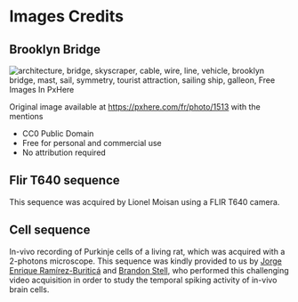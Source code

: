 # Images Credits

## Brooklyn Bridge 

<img src="https://c.pxhere.com/photos/f8/b5/architecture_cable_wire_brooklyn_bridge_bridge-1513.jpg!d" srcset="https://c.pxhere.com/photos/f8/b5/architecture_cable_wire_brooklyn_bridge_bridge-1513.jpg!d" alt="architecture, bridge, skyscraper, cable, wire, line, vehicle, brooklyn bridge, mast, sail, symmetry, tourist attraction, sailing ship, galleon, Free Images In PxHere">

Original image available at https://pxhere.com/fr/photo/1513 with the
mentions

+ CC0 Public Domain
+ Free for personal and commercial use
+ No attribution required

## Flir T640 sequence

This sequence was acquired by Lionel Moisan using a FLIR T640 camera.

## Cell sequence

In-vivo recording of Purkinje cells of a living rat, which was
acquired with a 2-photons microscope. This sequence was kindly
provided to us by [Jorge Enrique
Ramírez-Buriticá](https://scholar.google.com/citations?user=cQFpBPQAAAAJ&hl=es)
and [Brandon
Stell](https://scholar.google.com/citations?user=WLggr90AAAAJ&hl=es),
who performed this challenging video acquisition in order to study the
temporal spiking activity of in-vivo brain cells.
